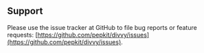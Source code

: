 ## Support

Please use the issue tracker at GitHub to file bug reports or feature requests: [https://github.com/pepkit/divvy/issues](https://github.com/pepkit/divvy/issues).
